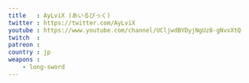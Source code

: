 ```yaml
---
title   : AyLviX (あいるびっく)
twitter : https://twitter.com/AyLviX
youtube : https://www.youtube.com/channel/UCljwdBYDyjNgUz8-gNvxXtQ
twitch  : 
patreon : 
country : jp
weapons :
    - long-sword
---
```


